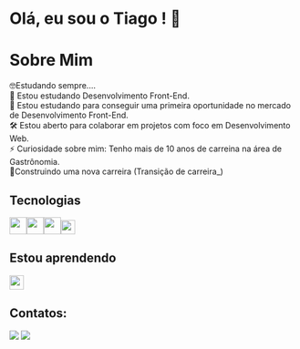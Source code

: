 # Olá, eu sou o Tiago !  👋
# Sobre Mim
🤓Estudando sempre....<br>
🌱 Estou estudando Desenvolvimento Front-End.<br>
🔭 Estou estudando para conseguir uma primeira oportunidade no mercado de Desenvolvimento Front-End.<br>
🛠️ Estou aberto para colaborar em projetos com foco em Desenvolvimento Web.<br>
⚡ Curiosidade sobre mim: Tenho mais de 10 anos de carreina na área de Gastrônomia.<br>
🚧Construindo uma nova carreira (Transição de carreira_)<br>
 
## Tecnologias

<img src="https://cdn.jsdelivr.net/gh/devicons/devicon@latest/icons/html5/html5-original-wordmark.svg" width="30" height="30"/><img src="https://cdn.jsdelivr.net/gh/devicons/devicon@latest/icons/css3/css3-original-wordmark.svg" width="30" height="30"/><img src="https://cdn.jsdelivr.net/gh/devicons/devicon@latest/icons/bootstrap/bootstrap-original.svg" width="30" height="30" /><img src="https://cdn.jsdelivr.net/gh/devicons/devicon@latest/icons/tailwindcss/tailwindcss-original.svg" width="25" height="25" />
<br>
## Estou aprendendo

<img src="https://cdn.jsdelivr.net/gh/devicons/devicon@latest/icons/javascript/javascript-original.svg" width="25" height="25"/>
<br>


## Contatos:
<div>
<a href = "mailto:tnleopoldo.dev@gmail.com"><img loading="lazy" src="https://img.shields.io/badge/Gmail-D14836?style=for-the-badge&logo=gmail&logoColor=white" target="_blank"></a>
<a href="https://www.linkedin.com/in/tiagoleopoldo" target="_blank"><img loading="lazy" src="https://img.shields.io/badge/-LinkedIn-%230077B5?style=for-the-badge&logo=linkedin&logoColor=white" target="_blank"></a>   
</div>






